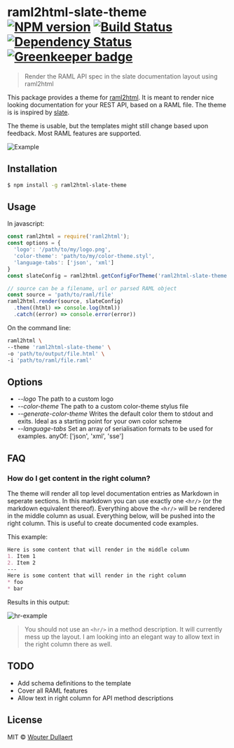 # raml2html-slate-theme [![NPM version][npm-image]][npm-url] [![Build Status][travis-image]][travis-url] [![Dependency Status][daviddm-image]][daviddm-url] [![Greenkeeper badge][greenkeeper-image]][greenkeeper-url]

> Render the RAML API spec in the slate documentation layout using raml2html

This package provides a theme for [raml2html](https://github.com/raml2html/raml2html). It is meant to render nice looking documentation for your REST API, based on a RAML file.
The theme is is inspired by [slate](https://github.com/lord/slate).

The theme is usable, but the templates might still change based upon feedback. Most RAML features are supported.

![Example](https://raw.github.com/wdullaer/raml2slate/gh-pages/example-image.png)

## Installation

```sh
$ npm install -g raml2html-slate-theme
```

## Usage
In javascript:
```js
const raml2html = require('raml2html');
const options = {
  'logo': '/path/to/my/logo.png',
  'color-theme': 'path/to/my/color-theme.styl',
  'language-tabs': ['json', 'xml']
}
const slateConfig = raml2html.getConfigForTheme('raml2html-slate-theme', options);

// source can be a filename, url or parsed RAML object
const source = 'path/to/raml/file'
raml2html.render(source, slateConfig)
  .then((html) => console.log(html))
  .catch((error) => console.error(error))
```

On the command line:
```bash
raml2html \
--theme 'raml2html-slate-theme' \
-o 'path/to/output/file.html' \
-i 'path/to/raml/file.raml'
```

## Options

* *--logo* The path to a custom logo
* *--color-theme* The path to a custom color-theme stylus file
* *--generate-color-theme* Writes the default color them to stdout and exits. Ideal as a starting point for your own color scheme
* *--language-tabs* Set an array of serialisation formats to be used for examples. anyOf: ['json', 'xml', 'sse']

## FAQ

### How do I get content in the right column?
The theme will render all top level documentation entries as Markdown in seperate sections. In this markdown you can use exactly one `<hr/>` (or the markdown equivalent thereof). Everything above the `<hr/>` will be rendered in the middle column as usual. Everything below, will be pushed into the right column. This is useful to create documented code examples.

This example:

```md
Here is some content that will render in the middle column
1. Item 1
2. Item 2
---
Here is some content that will render in the right column
* foo
* bar
```

Results in this output:

![hr-example](https://raw.github.com/wdullaer/raml2slate/gh-pages/hr-example-image.png)

> You should not use an `<hr/>` in a method description. It will currently mess up the layout. I am looking into an elegant way to allow text in the right column there as well.

## TODO
* Add schema definitions to the template
* Cover all RAML features
* Allow text in right column for API method descriptions

## License

MIT © [Wouter Dullaert](https://wdullaer.com)


[npm-image]: https://badge.fury.io/js/raml2html-slate-theme.svg
[npm-url]: https://npmjs.org/package/raml2html-slate-theme
[travis-image]: https://travis-ci.org/wdullaer/raml2html-slate-theme.svg?branch=master
[travis-url]: https://travis-ci.org/wdullaer/raml2html-slate-theme
[daviddm-image]: https://david-dm.org/wdullaer/raml2html-slate-theme.svg?theme=shields.io
[daviddm-url]: https://david-dm.org/wdullaer/raml2html-slate-theme
[greenkeeper-image]: https://badges.greenkeeper.io/wdullaer/raml2html-slate-theme.svg
[greenkeeper-url]: https://greenkeeper.io/
